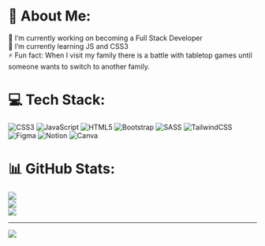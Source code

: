 # 💫 About Me:
🔭 I’m currently working on becoming a Full Stack Developer <br>🌱 I’m currently learning JS and CSS3<br>⚡ Fun fact: When I visit my family there is a battle with tabletop games until someone wants to switch to another family.


# 💻 Tech Stack:
![CSS3](https://img.shields.io/badge/css3-%231572B6.svg?style=for-the-badge&logo=css3&logoColor=white) ![JavaScript](https://img.shields.io/badge/javascript-%23323330.svg?style=for-the-badge&logo=javascript&logoColor=%23F7DF1E) ![HTML5](https://img.shields.io/badge/html5-%23E34F26.svg?style=for-the-badge&logo=html5&logoColor=white) ![Bootstrap](https://img.shields.io/badge/bootstrap-%23563D7C.svg?style=for-the-badge&logo=bootstrap&logoColor=white) ![SASS](https://img.shields.io/badge/SASS-hotpink.svg?style=for-the-badge&logo=SASS&logoColor=white) ![TailwindCSS](https://img.shields.io/badge/tailwindcss-%2338B2AC.svg?style=for-the-badge&logo=tailwind-css&logoColor=white) 	![Figma](https://img.shields.io/badge/figma-%23F24E1E.svg?style=for-the-badge&logo=figma&logoColor=white) ![Notion](https://img.shields.io/badge/Notion-%23000000.svg?style=for-the-badge&logo=notion&logoColor=white) ![Canva](https://img.shields.io/badge/Canva-%2300C4CC.svg?style=for-the-badge&logo=Canva&logoColor=white)
# 📊 GitHub Stats:
![](https://github-readme-stats.vercel.app/api?username=Romantev&theme=default&hide_border=true&include_all_commits=true&count_private=false)<br/>
![](https://github-readme-streak-stats.herokuapp.com/?user=Romantev&theme=default&hide_border=true)<br/>
![](https://github-readme-stats.vercel.app/api/top-langs/?username=Romantev&theme=default&hide_border=true&include_all_commits=true&count_private=false&layout=compact)

---
[![](https://visitcount.itsvg.in/api?id=Romantev&icon=5&color=12)](https://visitcount.itsvg.in)

<!-- Proudly created with GPRM ( https://gprm.itsvg.in ) -->
